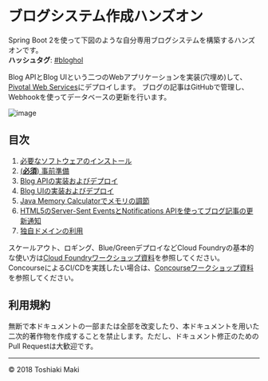 # ブログシステム作成ハンズオン

Spring Boot 2を使って下図のような自分専用ブログシステムを構築するハンズオンです。
<br>
**ハッシュタグ**: [#bloghol](https://twitter.com/search?f=tweets&q=%23bloghol&src=typd)

Blog APIとBlog UIという二つのWebアプリケーションを実装(穴埋め)して、[Pivotal Web Services](https://run.pivotal.io/)にデプロイします。
ブログの記事はGitHubで管理し、Webhookを使ってデータベースの更新を行います。

![image](https://user-images.githubusercontent.com/106908/35030944-363f5740-fba4-11e7-88a5-b2c387eedc16.png)

## 目次

1. [必要なソフトウェアのインストール](install.md)
1. [(**必須**) 事前準備](prep.md)
1. [Blog APIの実装およびデプロイ](blog-api.md)
1. [Blog UIの実装およびデプロイ](blog-ui.md)
1. [Java Memory Calculatorでメモリの調節](memory-calculator.md)
1. [HTML5のServer-Sent EventsとNotifications APIを使ってブログ記事の更新通知](notification.md)
1. [独自ドメインの利用](create-domain.md)


スケールアウト、ロギング、Blue/GreenデプロイなどCloud Foundryの基本的な使い方は[Cloud Foundryワークショップ資料](https://github.com/pivotal-japan/cf-workshop)を参照してください。<br>
ConcourseによるCI/CDを実践したい場合は、[Concourseワークショップ資料](https://github.com/pivotal-japan/concourse-workshop)を参照してください。

## 利用規約

無断で本ドキュメントの一部または全部を改変したり、本ドキュメントを用いた二次的著作物を作成することを禁止します。ただし、ドキュメント修正のためのPull Requestは大歓迎です。

---

© 2018 Toshiaki Maki
